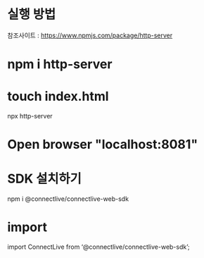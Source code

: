 # 실행 방법 
참조사이트 : https://www.npmjs.com/package/http-server 

# npm i http-server
# touch index.html
npx http-server
# Open browser "localhost:8081"

# SDK 설치하기
npm i @connectlive/connectlive-web-sdk

# import
import ConnectLive from ‘@connectlive/connectlive-web-sdk’;
